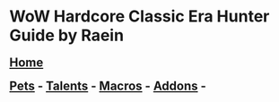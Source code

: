 # WoW Hardcore Classic Era Hunter Guide by Raein
<h2 style="border-bottom: none; margin-top: 6px">
        <a href="/hunter/README.md">Home</a>
      </h2>
<h2 style="border-bottom: none; margin-top: 6px">
        <a href="/hunter/pets.md">Pets</a> -
        <a href="/hunter/talents.md">Talents</a> -
        <a href="/hunter/macros.md">Macros</a> -
        <a href="/hunter/addons.md">Addons</a> -
      </h2>

